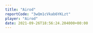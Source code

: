 ```yaml
---
title: "Airod"
reportCode: "3wQm1cVkab6YKLzt"
player: "Airod"
date: 2021-09-26T18:56:24.204000+00:00
---
```

